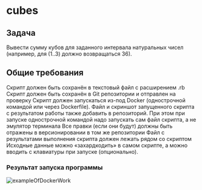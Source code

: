 # cubes

## Задача
Вывести сумму кубов
для заданного интервала натуральных чисел (например, для (1..3) должно возвращаться 36).

## Общие требования
Скрипт должен быть сохранён в текстовый файл с расширением .rb
Скрипт должен быть сохранён в Git репозитории и отправлен на проверку
Скрипт должен запускаться из-под Docker (однострочной командой или через Dockerfile). Файл и скриншот запущенного скрипта с результатом работы также добавить в репозиторий. При этом при запуске однострочной командой надо запускать сам файл скрипта, а не эмулятор терминала
Все правки (если они будут) должны быть отражены в версионировании в том же репозитории
Файл с результатами выполнения скрипта должен лежать рядом со скриптом
Исходные данные можно «захардкодить» в самом скрипте, а можно вводить с клавиатуры при запуске (опционально).

### Результат запуска программы
![exampleOfDockerWork](https://github.com/bettysgarden/cubes/assets/99659178/69a2d334-4997-4380-93cd-800406eb3050)

